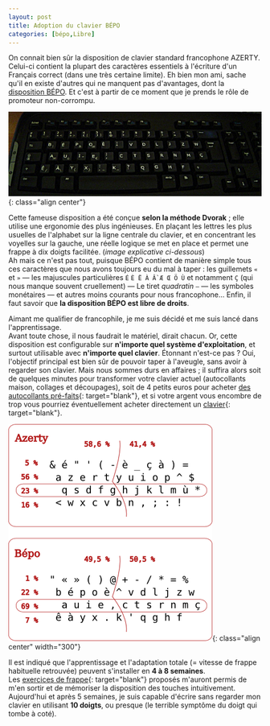 ```yaml
---
layout: post
title: Adoption du clavier BÉPO
categories: [bépo,Libre]
---
```

On connait bien sûr la disposition de clavier standard francophone AZERTY. Celui-ci contient la plupart des caractères essentiels à l'écriture d'un Français correct (dans une très certaine limite). Eh bien mon ami, sache qu'il en existe d'autres qui ne manquent pas d'avantages, dont la [disposition BÉPO](http://bepo.fr/wiki/Accueil). Et c'est à partir de ce moment que je prends le rôle de promoteur non-corrompu.

![Un clavier à la disposition BÉPO](/images/bepo/clavier.png){: class="align center"}

Cette fameuse disposition a été conçue **selon la méthode Dvorak** ; elle utilise une ergonomie des plus ingénieuses. En plaçant les lettres les plus usuelles de l'alphabet sur la ligne centrale du clavier, et en concentrant les voyelles sur la gauche, une réelle logique se met en place et permet une frappe à dix doigts facilitée. (*image explicative ci-dessous*)  
Ah mais ce n'est pas tout, puisque BÉPO contient de manière simple tous ces caractères que nous avons toujours eu du mal à taper : les guillemets `«` et `»` — les majuscules particulières `É` `È Ë À Ầ Æ Œ Ö Ù` et notamment `Ç` (qui nous manque souvent cruellement) — Le tiret *quadratin* `—` — les symboles monétaires — et autres moins courants pour nous francophone… Enfin, il faut savoir que **la disposition BÉPO est libre de droits**.

Aimant me qualifier de francophile, je me suis décidé et me suis lancé dans l'apprentissage.  
Avant toute chose, il nous faudrait le matériel, dirait chacun. Or, cette disposition est configurable sur **n'importe quel système d'exploitation**, et surtout utilisable avec **n'importe quel clavier**. Étonnant n'est-ce pas ? Oui, l'objectif principal est bien sûr de pouvoir taper à l'aveugle, sans avoir à regarder son clavier. Mais nous sommes durs en affaires ; il suffira alors soit de quelques minutes pour transformer votre clavier actuel (autocollants maison, collages et découpages), soit de 4 petits euros pour acheter [des autocollants pré-faits](https://catalogue-ca.beaujoie.com/produits/21-Changer_la_langue_d_un_clavier_d_ordinateur/96-BEPO/){: target="blank"}, et si votre argent vous encombre de trop vous pourriez éventuellement acheter directement un [clavier](http://bepo.fr/wiki/P%C3%A9riph%C3%A9riques){: target="blank"}.

![Comparaison d'utilisation entre la disposition AZERTY et la disposition ergonomique BÉPO](/images/bepo/bepo-stats.png){: class="align center" width="300"}

Il est indiqué que l'apprentissage et l'adaptation totale (= vitesse de frappe habituelle retrouvée) peuvent s'installer en **4 à 8 semaines**.  
Les [exercices de frappe](http://bepo.fr/wiki/Exercices){: target="blank"} proposés m'auront permis de m'en sortir et de mémoriser la disposition des touches intuitivement. Aujourd'hui et après 5 semaines, je suis capable d'écrire sans regarder mon clavier en utilisant **10 doigts**, ou presque (le terrible symptôme du doigt qui tombe à coté).
